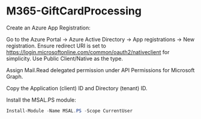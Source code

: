 # M365-GiftCardProcessing

Create an Azure App Registration:

Go to the Azure Portal → Azure Active Directory → App registrations → New registration.
Ensure redirect URI is set to https://login.microsoftonline.com/common/oauth2/nativeclient for simplicity.
Use Public Client/Native as the type.

Assign Mail.Read delegated permission under API Permissions for Microsoft Graph.

Copy the Application (client) ID and Directory (tenant) ID.

Install the MSAL.PS module:

```powershell
Install-Module -Name MSAL.PS -Scope CurrentUser
```
